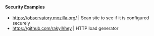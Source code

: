 #### Security Examples

* https://observatory.mozilla.org/ | Scan site to see if it is configured securely
* https://github.com/rakyll/hey | HTTP load generator
